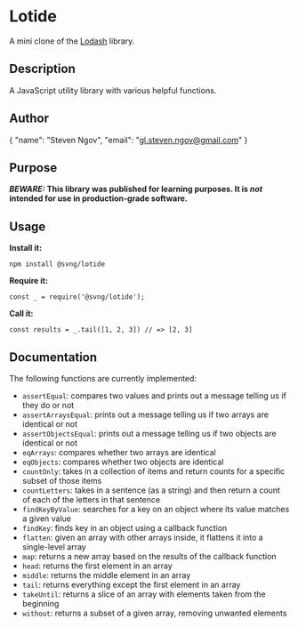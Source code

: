 # Lotide

A mini clone of the [Lodash](https://lodash.com) library.

## Description

A JavaScript utility library with various helpful functions.

## Author

{
  "name": "Steven Ngov",
  "email": "gl.steven.ngov@gmail.com"
}

## Purpose

**_BEWARE:_ This library was published for learning purposes. It is _not_ intended for use in production-grade software.**

## Usage

**Install it:**

`npm install @svng/lotide`

**Require it:**

`const _ = require('@svng/lotide');`

**Call it:**

`const results = _.tail([1, 2, 3]) // => [2, 3]`

## Documentation

The following functions are currently implemented:

* `assertEqual`: compares two values and prints out a message telling us if they do or not
* `assertArraysEqual`: prints out a message telling us if two arrays are identical or not
* `assertObjectsEqual`: prints out a message telling us if two objects are identical or not
* `eqArrays`: compares whether two arrays are identical
* `eqObjects`: compares whether two objects are identical
* `countOnly`: takes in a collection of items and return counts for a specific subset of those items
* `countLetters`: takes in a sentence (as a string) and then return a count of each of the letters in that sentence
* `findKeyByValue`: searches for a key on an object where its value matches a given value
* `findKey`: finds key in an object using a callback function
* `flatten`: given an array with other arrays inside, it flattens it into a single-level array
* `map`: returns a new array based on the results of the callback function
* `head`: returns the first element in an array
* `middle`: returns the middle element in an array
* `tail`: returns everything except the first element in an array
* `takeUntil`: returns a slice of an array with elements taken from the beginning
* `without`: returns a subset of a given array, removing unwanted elements
